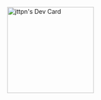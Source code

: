 <a href="https://app.daily.dev/jttpn"><img src="https://api.daily.dev/devcards/7daf7c9fcd8e417eac70600934b8f8ef.png?r=dhw" width="200" alt="jttpn's Dev Card"/></a>
